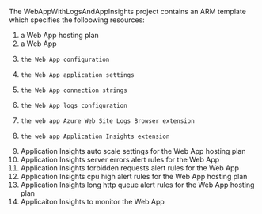 
The WebAppWithLogsAndAppInsights project contains an ARM template which specifies the folloowing resources:

1.  a Web App hosting plan
2.  a Web App
3.     the Web App configuration
4.     the Web App application settings
5.     the Web App connection strings
6.     the Web App logs configuration
7.     the web app Azure Web Site Logs Browser extension
8.     the web app Application Insights extension
9.  Application Insights auto scale settings for the Web App hosting plan
10. Application Insights server errors alert rules for the Web App 
11. Application Insights forbidden requests alert rules for the Web App 
12. Application Insights cpu high alert rules for the Web App hosting plan
13. Application Insights long http queue alert rules for the Web App hosting plan
14. Applicaiton Insights to monitor the Web App
